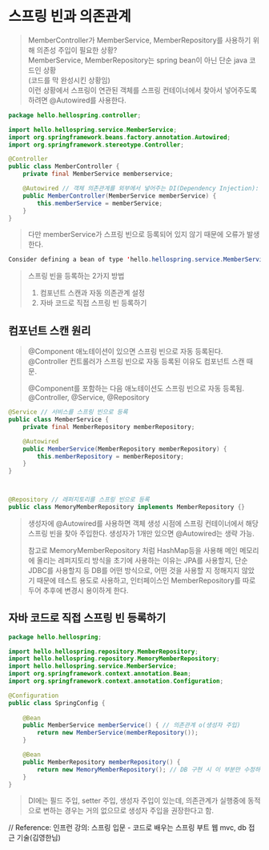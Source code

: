 # 스프링 빈과 의존관계
> MemberController가 MemberService, MemberRepository를 사용하기 위해 의존성 주입이 필요한 상황?          
> MemberService, MemberRepository는 spring bean이 아닌 단순 java 코드인 상황             
> (코드를 막 완성시킨 상황임)          
> 이런 상황에서 스프링이 연관된 객체를 스프링 컨테이너에서 찾아서 넣어주도록 하려면 @Autowired를 사용한다.
```java
package hello.hellospring.controller;

import hello.hellospring.service.MemberService;
import org.springframework.beans.factory.annotation.Autowired;
import org.springframework.stereotype.Controller;

@Controller
public class MemberController {
    private final MemberService memberservice;

    @Autowired // 객체 의존관계를 외부에서 넣어주는 DI(Dependency Injection): 의존성 주입
    public MemberController(MemberService memberService) {
        this.memberService = memberService;
    }
}
```

> 다만 memberService가 스프링 빈으로 등록되어 있지 않기 때문에 오류가 발생한다.

```java
Consider defining a bean of type 'hello.hellospring.service.MemberService' in your configuration.
```

> 스프링 빈을 등록하는 2가지 방법
> 1. 컴포넌트 스캔과 자동 의존관계 설정
> 2. 자바 코드로 직접 스프링 빈 등록하기

## 컴포넌트 스캔 원리
> @Component 애노테이션이 있으면 스프링 빈으로 자동 등록된다.        
> @Controller 컨트롤러가 스프링 빈으로 자동 등록된 이유도 컴포넌트 스캔 때문.
>
> @Component를 포함하는 다음 애노테이션도 스프링 빈으로 자동 등록됨.    
> @Controller, @Service, @Repository
```java
@Service // 서비스를 스프링 빈으로 등록
public class MemberService {
    private final MemberRepository memberRepository;

    @Autowired
    public MemberService(MemberRepository memberRepository) {
        this.memberRepository = memberRepository;
    }
}



@Repository // 레퍼지토리를 스프링 빈으로 등록
public class MemoryMemberRepository implements MemberRepository {}
```
> 생성자에 @Autowired를 사용하면 객체 생성 시점에 스프링 컨테이너에서 해당 스프링 빈을 찾아 주입한다. 생성자가 1개만 있으면 @Autowired는 생략 가능.
>
> 참고로 MemoryMemberRepository 처럼 HashMap등을 사용해 메인 메모리에 올리는 레퍼지토리 방식을 초기에 사용하는 이유는 JPA를 사용할지, 단순 JDBC를 사용할지 등 DB를 어떤 방식으로, 어떤 것을 사용할 지 정해지지 않았기 때문에 테스트 용도로 사용하고, 인터페이스인 MemberRepository를 따로 두어 추후에 변경시 용이하게 한다.

## 자바 코드로 직접 스프링 빈 등록하기
```java
package hello.hellospring;

import hello.hellospring.repository.MemberRepository;
import hello.hellospring.repository.MemoryMemberRepository;
import hello.hellospring.service.MemberService;
import org.springframework.context.annotation.Bean;
import org.springframework.context.annotation.Configuration;

@Configuration
public class SpringConfig {
    
    @Bean
    public MemberService memberService() { // 의존관계 o(생성자 주입)
        return new MemberService(memberRepository());
    }

    @Bean
    public MemberRepository memberRepository() {
        return new MemoryMemberRepository(); // DB 구현 시 이 부분만 수정하면 됨.
    }
}
```
> DI에는 필드 주입, setter 주입, 생성자 주입이 있는데, 의존관계가 실행중에 동적으로 변하는 경우는 거의 없으므로 생성자 주입을 권장한다고 함.

// Reference: 인프런 강의: 스프링 입문 - 코드로 배우는 스프링 부트 웹 mvc, db 접근 기술(김영한님)